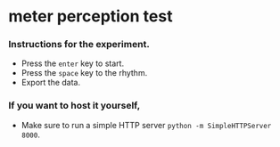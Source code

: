 # __meter perception test__

### Instructions for the experiment.
- Press the `enter` key to start.
- Press the `space` key to the rhythm.
- Export the data.

### If you want to host it yourself,
- Make sure to run a simple HTTP server `python -m SimpleHTTPServer 8000`.
